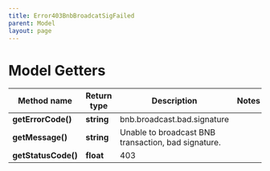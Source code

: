 ```yaml
---
title: Error403BnbBroadcatSigFailed
parent: Model
layout: page
---
```


# Model Getters

Method name | Return type | Description | Notes
------------ | ------------- | ------------- | -------------
**getErrorCode()** | **string** | bnb.broadcast.bad.signature |
**getMessage()** | **string** | Unable to broadcast BNB transaction, bad signature. |
**getStatusCode()** | **float** | 403 |

